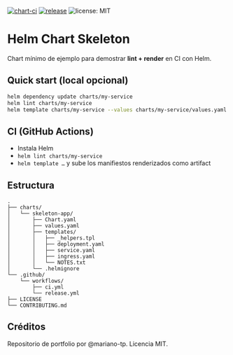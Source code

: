 [![chart-ci](https://img.shields.io/github/actions/workflow/status/mariano-tp/helm-chart-skeleton/ci.yml?label=chart-ci&style=flat-square)](https://github.com/mariano-tp/helm-chart-skeleton/actions/workflows/ci.yml)
[![release](https://img.shields.io/github/v/release/mariano-tp/helm-chart-skeleton?display_name=tag&style=flat-square)](https://github.com/mariano-tp/helm-chart-skeleton/releases)
![license: MIT](https://img.shields.io/badge/license-MIT-green?style=flat-square)


# Helm Chart Skeleton

Chart mínimo de ejemplo para demostrar **lint + render** en CI con Helm.

## Quick start (local opcional)
```bash
helm dependency update charts/my-service
helm lint charts/my-service
helm template charts/my-service --values charts/my-service/values.yaml
```

## CI (GitHub Actions)
- Instala Helm
- `helm lint charts/my-service`
- `helm template …` y sube los manifiestos renderizados como artifact

## Estructura
```
.
├── charts/
│   └── skeleton-app/
│       ├── Chart.yaml
│       ├── values.yaml
│       ├── templates/
│       │   ├── _helpers.tpl
│       │   ├── deployment.yaml
│       │   ├── service.yaml
│       │   ├── ingress.yaml
│       │   └── NOTES.txt
│       └── .helmignore
└── .github/
    └── workflows/
        ├── ci.yml
        └── release.yml
├── LICENSE
└── CONTRIBUTING.md
```

## Créditos
Repositorio de portfolio por @mariano-tp. Licencia MIT.
